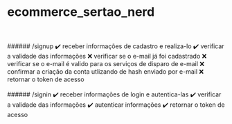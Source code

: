 # ecommerce_sertao_nerd
<br>
</br>
###### /signup
✔️ receber informações de cadastro e realiza-lo
✔️ verificar a validade das informações
❌ verificar se o e-mail já foi cadastrado
❌ verificar se o e-mail é valido para os serviços de disparo de e-mail
❌ confirmar a criação da conta utlizando de hash enviado por e-mail
❌ retornar o token de acesso
<br>
</br>
###### /signin
✔️ receber informações de login e autentica-las
✔️ verificar a validade das informações
✔️ autenticar informações
✔️ retornar o token de acesso
